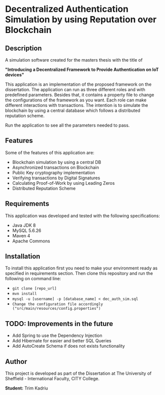 # Decentralized Authentication Simulation by using Reputation over Blockchain

## Description
A simulation software created for the masters thesis with the title of 

**"Introducing a Decentralized Framework to Provide Authentication on IoT devices"**

This application is an implementation of the proposed framework on the dissertation.
The application can run as three different roles and with predefined parameters. Besides that, it contains a property file
to change the configurations of the framework as you want. Each role can make different interactions with transactions.
The intention is to simulate the blockchain by using a central database which follows a distributed reputation scheme.

Run the application to see all the parameters needed to pass.

## Features
Some of the features of this application are:

- Blockchain simulation by using a central DB
- Asynchronized transactions on Blockchain
- Public Key cryptography implementation
- Verifying transactions by Digital Signatures
- Calculating Proof-of-Work by using Leading Zeros
- Distributed Reputation Scheme

## Requirements
This application was developed and tested with the following specifications:

- Java JDK 8
- MySQL 5.6.26
- Maven 4
- Apache Commons

## Installation
To install this application first you need to make your environment ready as specified in requirements section.
Then clone this repository and run the following on command line:

- `git clone [repo_url]`
- `mvn install`
- `mysql -u [username] -p [database_name] < dec_auth_sim.sql`
- `Change the configuration file accordingly ("src/main/resources/config.properties")`

## TODO: Improvements in the future
- Add Spring to use the Dependency Injection
- Add Hibernate for easier and better SQL Queries
- Add AutoCreate Schema if does not exists functionality

## Author
This project is developed as part of the Dissertation at The University of Sheffield - International Faculty, CITY College.

**Student:** Trim Kadriu
